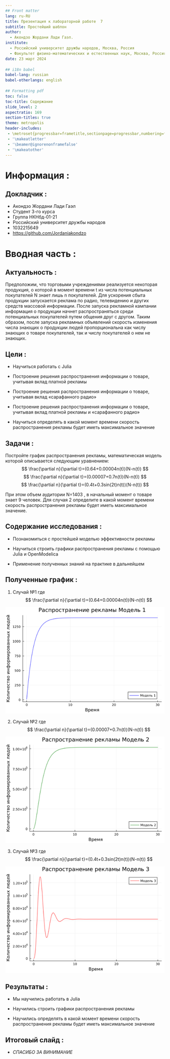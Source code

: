```yaml
---
## Front matter
lang: ru-RU
title: Презентация к лабораторной работе  7
subtitle: Простейший шаблон
author:
  - Акондзо Жордани Лади Гаэл.
institute:
  - Российский университет дружбы народов, Москва, Россия
  - Факультет физико-математических и естественных наук, Москва, Россия
date: 23 март 2024

## i18n babel
babel-lang: russian
babel-otherlangs: english

## Formatting pdf
toc: false
toc-title: Содержание
slide_level: 2
aspectratio: 169
section-titles: true
theme: metropolis
header-includes:
 - \metroset{progressbar=frametitle,sectionpage=progressbar,numbering=fraction}
 - '\makeatletter'
 - '\beamer@ignorenonframefalse'
 - '\makeatother'
---
```


# Информация : 

## Докладчик :

  * Акондзо Жордани Лади Гаэл
  * Студент 3-го курса
  * Группа НКНбд-01-21
  * Российский университет дружбы народов
  * 1032215649
  * <https://github.com/Jordaniakondzo>


# Вводная часть :

## Актуальность :

Предположим, что торговыми учреждениями реализуется некоторая продукция, о которой в момент времени t из числа потенциальных покупателей N знает лишь n покупателей. Для ускорения сбыта продукции запускается реклама по радио, телевидению и других средств массовой информации. После запуска рекламной кампании информация о продукции начнет распространяться среди потенциальных покупателей путем общения друг с другом. Таким образом, после запуска рекламных объявлений скорость изменения числа знающих о продукции людей пропорциональна как числу знающих о товаре покупателей, так и числу покупателей о нем не знающих.

## Цели :

- Научиться работать с Julia

- Построение решения распространения информации о товаре, учитывая вклад платной рекламы

- Построение решения распространения информации о товаре, учитывая вклад «сарафанного радио»

- Построение решения распространения информации о товаре, учитывая вклад платной рекламы и «сарафанного радио»

- Научиться определять в какой момент времени скорость распространения рекламы будет иметь максимальное значение



## Задачи :

Постройте график распространения рекламы, математическая модель которой описывается следующим уравнением: 
$$ \frac{\partial n}{\partial t}=(0.64+0.00004n(t))(N-n(t)) $$
$$ \frac{\partial n}{\partial t}=(0.00007+0.7n(t))(N-n(t)) $$
$$ \frac{\partial n}{\partial t}=(0.4t+0.3sin(2t)n(t))(N-n(t)) $$

При этом объем аудитории N=1403 , в начальный момент о товаре знает 9 человек. Для случая 2 определите в какой момент времени скорость распространения рекламы будет иметь максимальное значение.

## Содержание исследования :

- Познакомиться с простейшей моделью эффективности рекламы

- Научиться строить графики распространения рекламы с помощью Julia и OpenModelica

- Применение полученных знаний на практике в дальнейшем


## Полученные график :

1) Случай №1 где $$ \frac{\partial n}{\partial t}=(0.64+0.00004n(t))(N-n(t)) $$

![график распространение рекламы Модель 1](image/model1.png)


2) Случай №2 где $$ \frac{\partial n}{\partial t}=(0.00007+0.7n(t))(N-n(t)) $$
 
![график распространение рекламы Модель 2](image/model2.png)

3) Случай №3 где $$ \frac{\partial n}{\partial t}=(0.4t+0.3sin(2t)n(t))(N-n(t)) $$

![график распространение рекламы Модель ](image/model3.png)



## Результаты :

- Мы научились работать в Julia

- Научились строить графики распространения рекламы

- Научились определять в какой момент времени скорость распространения рекламы будет иметь максимальное значение


## Итоговый слайд :

- *СПАСИБО ЗА ВИНИМАНИЕ*
